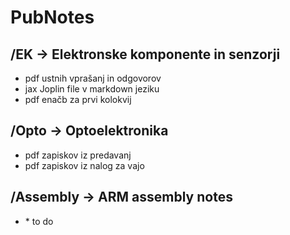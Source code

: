 # PubNotes

## /EK -> Elektronske komponente in senzorji
- pdf ustnih vprašanj in odgovorov
- jax Joplin file v markdown jeziku 
- pdf enačb za prvi kolokvij

## /Opto -> Optoelektronika
- pdf zapiskov iz predavanj
- pdf zapiskov iz nalog za vajo

## /Assembly -> ARM assembly notes 
- \* to do
